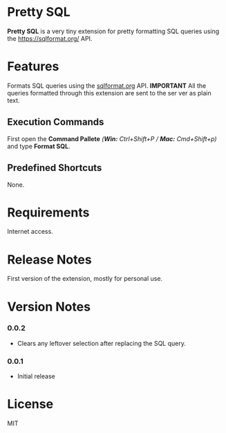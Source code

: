 # Pretty SQL

**Pretty SQL** is a very tiny extension for pretty formatting SQL queries using the https://sqlformat.org/ API.

# Features

Formats SQL queries using the [sqlformat.org](https://sqlformat.org/) API. **IMPORTANT** All the queries formatted through this extension are sent to the ser ver as plain text.

## Execution Commands

First open the **Command Pallete** _(**Win:** Ctrl+Shift+P / **Mac:** Cmd+Shift+p)_ and type **Format SQL**.

## Predefined Shortcuts

None.

# Requirements

Internet access.

# Release Notes

First version of the extension, mostly for personal use.

# Version Notes
### 0.0.2

- Clears any leftover selection after replacing the SQL query.

### 0.0.1

- Initial release

# License

MIT
